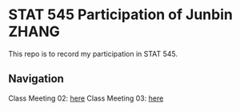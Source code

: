 # STAT 545 Participation of Junbin ZHANG

This repo is to record my participation in STAT 545.

## Navigation
Class Meeting 02: [here](/cm02)
Class Meeting 03: [here](/cm03)